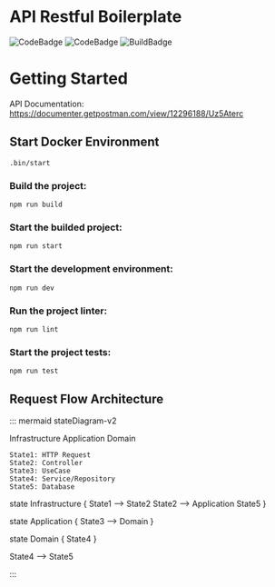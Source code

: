 

# API Restful Boilerplate
![CodeBadge](https://img.shields.io/badge/TypeScript-4.7.2-black?logo=typescript)
![CodeBadge](https://img.shields.io/badge/Node-14.9.1-black?logo=node.js)
![BuildBadge](https://img.shields.io/badge/Build-passing-green)


# Getting Started

API Documentation: https://documenter.getpostman.com/view/12296188/Uz5Aterc

## Start Docker Environment

`.bin/start`

### Build the project:

`npm run build`

### Start the builded project:

`npm run start`

### Start the development environment:

`npm run dev`

### Run the project linter:

`npm run lint`

### Start the project tests:

`npm run test`

## Request Flow Architecture

::: mermaid
stateDiagram-v2

Infrastructure
Application
Domain

    State1: HTTP Request
    State2: Controller
    State3: UseCase
    State4: Service/Repository
    State5: Database

state Infrastructure {
    State1 --> State2
    State2 --> Application
    State5
}


state Application {
    State3 --> Domain
}


state Domain {
    State4
}

State4 --> State5

:::
